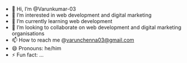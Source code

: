 - 👋 Hi, I’m @Varunkumar-03
- 👀 I’m interested in web development and digital marketing
- 🌱 I’m currently learning web development
- 💞️ I’m looking to collaborate on web development and digital marketing organisations
- 📫 How to reach me @varunchenna03@gmail.com
- 😄 Pronouns: he/him
- ⚡ Fun fact: ...
